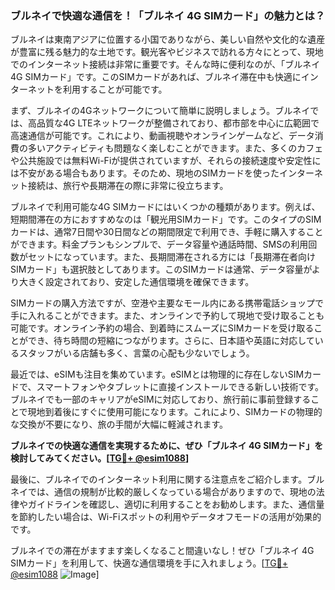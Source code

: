 ### ブルネイで快適な通信を！「ブルネイ 4G SIMカード」の魅力とは？

ブルネイは東南アジアに位置する小国でありながら、美しい自然や文化的な遺産が豊富に残る魅力的な土地です。観光客やビジネスで訪れる方々にとって、現地でのインターネット接続は非常に重要です。そんな時に便利なのが、「ブルネイ 4G SIMカード」です。このSIMカードがあれば、ブルネイ滞在中も快適にインターネットを利用することが可能です。

まず、ブルネイの4Gネットワークについて簡単に説明しましょう。ブルネイでは、高品質な4G LTEネットワークが整備されており、都市部を中心に広範囲で高速通信が可能です。これにより、動画視聴やオンラインゲームなど、データ消費の多いアクティビティも問題なく楽しむことができます。また、多くのカフェや公共施設では無料Wi-Fiが提供されていますが、それらの接続速度や安定性には不安がある場合もあります。そのため、現地のSIMカードを使ったインターネット接続は、旅行や長期滞在の際に非常に役立ちます。

ブルネイで利用可能な4G SIMカードにはいくつかの種類があります。例えば、短期間滞在の方におすすめなのは「観光用SIMカード」です。このタイプのSIMカードは、通常7日間や30日間などの期間限定で利用でき、手軽に購入することができます。料金プランもシンプルで、データ容量や通話時間、SMSの利用回数がセットになっています。また、長期間滞在される方には「長期滞在者向けSIMカード」も選択肢としてあります。このSIMカードは通常、データ容量がより大きく設定されており、安定した通信環境を確保できます。

SIMカードの購入方法ですが、空港や主要なモール内にある携帯電話ショップで手に入れることができます。また、オンラインで予約して現地で受け取ることも可能です。オンライン予約の場合、到着時にスムーズにSIMカードを受け取ることができ、待ち時間の短縮につながります。さらに、日本語や英語に対応しているスタッフがいる店舗も多く、言葉の心配も少ないでしょう。

最近では、eSIMも注目を集めています。eSIMとは物理的に存在しないSIMカードで、スマートフォンやタブレットに直接インストールできる新しい技術です。ブルネイでも一部のキャリアがeSIMに対応しており、旅行前に事前登録することで現地到着後にすぐに使用可能になります。これにより、SIMカードの物理的な交換が不要になり、旅の手間が大幅に軽減されます。

**ブルネイでの快適な通信を実現するために、ぜひ「ブルネイ 4G SIMカード」を検討してみてください。[[TG💪+ @esim1088](https://t.me/s/esim1088)]**

最後に、ブルネイでのインターネット利用に関する注意点をご紹介します。ブルネイでは、通信の規制が比較的厳しくなっている場合がありますので、現地の法律やガイドラインを確認し、適切に利用することをお勧めします。また、通信量を節約したい場合は、Wi-Fiスポットの利用やデータオフモードの活用が効果的です。

ブルネイでの滞在がますます楽しくなること間違いなし！ぜひ「ブルネイ 4G SIMカード」を利用して、快適な通信環境を手に入れましょう。[[TG💪+ @esim1088](https://t.me/s/esim1088) ![Image](https://i.postimg.cc/Y0z9fWf4/image.png)]